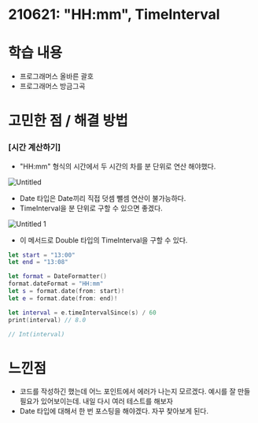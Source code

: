 # 210621: "HH:mm", TimeInterval

# 학습 내용

- 프로그래머스 올바른 괄호
- 프로그래머스 방금그곡

# 고민한 점 / 해결 방법

### [시간 계산하기]

- "HH:mm" 형식의 시간에서 두 시간의 차를 분 단위로 연산 해야했다.

![Untitled](https://user-images.githubusercontent.com/73867548/122852250-47783400-d34b-11eb-9893-d9607cd05d07.png)

- Date 타입은 Date끼리 직접 덧셈 뺄셈 연산이 불가능하다.
- TimeInterval을 분  단위로 구할 수 있으면 좋겠다.

![Untitled 1](https://user-images.githubusercontent.com/73867548/122852257-49da8e00-d34b-11eb-932d-04cbd20fad76.png)

- 이  메서드로 Double 타입의 TimeInterval을 구할 수 있다.

```swift
let start = "13:00"
let end = "13:08"

let format = DateFormatter()
format.dateFormat = "HH:mm"
let s = format.date(from: start)!
let e = format.date(from: end)!

let interval = e.timeIntervalSince(s) / 60
print(interval) // 8.0

// Int(interval)
```

# 느낀점

- 코드를 작성하긴 했는데 어느 포인트에서 에러가 나는지 모르겠다. 예시를 잘 만들 필요가 있어보이는데. 내일 다시 여러 테스트를 해보자
- Date 타입에 대해서 한 번 포스팅을 해야겠다. 자꾸 찾아보게 된다.
